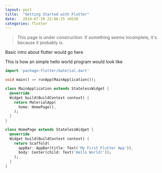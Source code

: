 ```yaml
---
layout: post
title:  "Getting Started with Flutter"
date:   2019-07-10 22:06:25 +0530
categories: flutter
---
```

> This page is under construction. If something seems incomplete, it's because it probably is.

Basic intro about flutter would go here

This is how an simple hello world program would look like

```dart
import 'package:flutter/material.dart'

void main() => runApp(MainApplication());

class MainApplication extends StatelessWidget {
  @override
  Widget build(BuildContext context) {
    return MaterialApp(
      home: HomePage(),
    );
  }
}

class HomePage extends StatelessWidget {
  @override
  Widget build(BuildContext context) {
    return Scaffold(
      appBar: AppBar(title: Text('My First Flutter App')),
      body: Center(child: Text('Hello World!'));
    );
  }
}
```